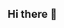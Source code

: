 ## Hi there 👋

<!--
**alexm806/alexm806** is a ✨ _special_ ✨ repository because its `README.md` (this file) appears on your GitHub profile.

Here are some ideas to get you started:

- 🔭 I’m currently working on a variety of data projects for fun.
- 🌱 I’m currently learning how to efficiently code / visualize data.
- 👯 I’m looking to collaborate on any rocket league projects?
- 🤔 I’m looking for help with with intro / intermediate level python.
- 💬 Ask me why I have so many questions!
- 📫 How to reach me: send a pigeon!
- ⚡ Fun fact: currently obssessed w sparkling water 🤯
-->
